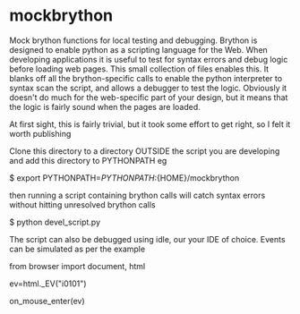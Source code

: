 # mockbrython
Mock brython functions for local testing and debugging.
Brython is designed to enable python as a scripting language for the Web. When developing applications it is useful to test for syntax errors and debug logic before loading web pages. This small collection of files enables this. It blanks off all the brython-specific calls to enable the python interpreter to syntax scan the script, and allows a debugger to test the logic. Obviously it doesn't do much for the web-specific part of your design, but it means that the logic is fairly sound when the pages are loaded.

At first sight, this is fairly trivial, but it took some effort to get right, so I felt it worth publishing

Clone this directory to a directory OUTSIDE the script you are developing and add this directory to PYTHONPATH
eg

$ export PYTHONPATH=${PYTHONPATH}:${HOME}/mockbrython

then running a script containing brython calls will catch syntax errors without hitting unresolved brython calls

$ python devel_script.py


The script can also be debugged using idle, our your IDE of choice. Events can be simulated as per the example


from browser import document, html

ev=html._EV("i0101")

on_mouse_enter(ev)
